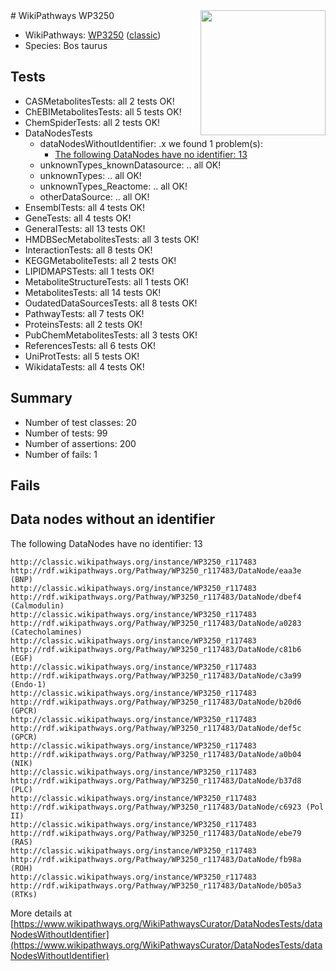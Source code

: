 <img style="float: right; width: 200px" src="https://upload.wikimedia.org/wikipedia/commons/thumb/8/83/Wplogo_with_text_500.png/640px-Wplogo_with_text_500.png" />
# WikiPathways WP3250

* WikiPathways: [WP3250](https://wikipathways.org/pathways/WP3250) ([classic](https://classic.wikipathways.org/instance/WP3250))
* Species: Bos taurus
## Tests
* CASMetabolitesTests: all 2 tests OK!
* ChEBIMetabolitesTests: all 5 tests OK!
* ChemSpiderTests: all 2 tests OK!
* DataNodesTests
    * dataNodesWithoutIdentifier: .x we found 1 problem(s):
        * [The following DataNodes have no identifier: 13](#8792c493)
    * unknownTypes_knownDatasource: .. all OK!
    * unknownTypes: .. all OK!
    * unknownTypes_Reactome: .. all OK!
    * otherDataSource: .. all OK!
* EnsemblTests: all 4 tests OK!
* GeneTests: all 4 tests OK!
* GeneralTests: all 13 tests OK!
* HMDBSecMetabolitesTests: all 3 tests OK!
* InteractionTests: all 8 tests OK!
* KEGGMetaboliteTests: all 2 tests OK!
* LIPIDMAPSTests: all 1 tests OK!
* MetaboliteStructureTests: all 1 tests OK!
* MetabolitesTests: all 14 tests OK!
* OudatedDataSourcesTests: all 8 tests OK!
* PathwayTests: all 7 tests OK!
* ProteinsTests: all 2 tests OK!
* PubChemMetabolitesTests: all 3 tests OK!
* ReferencesTests: all 6 tests OK!
* UniProtTests: all 5 tests OK!
* WikidataTests: all 4 tests OK!


## Summary

* Number of test classes: 20
* Number of tests: 99
* Number of assertions: 200
* Number of fails: 1

## Fails

<a name="8792c493" />

## Data nodes without an identifier

The following DataNodes have no identifier: 13
```
http://classic.wikipathways.org/instance/WP3250_r117483 http://rdf.wikipathways.org/Pathway/WP3250_r117483/DataNode/eaa3e (BNP)
http://classic.wikipathways.org/instance/WP3250_r117483 http://rdf.wikipathways.org/Pathway/WP3250_r117483/DataNode/dbef4 (Calmodulin)
http://classic.wikipathways.org/instance/WP3250_r117483 http://rdf.wikipathways.org/Pathway/WP3250_r117483/DataNode/a0283 (Catecholamines)
http://classic.wikipathways.org/instance/WP3250_r117483 http://rdf.wikipathways.org/Pathway/WP3250_r117483/DataNode/c81b6 (EGF)
http://classic.wikipathways.org/instance/WP3250_r117483 http://rdf.wikipathways.org/Pathway/WP3250_r117483/DataNode/c3a99 (Endo-1)
http://classic.wikipathways.org/instance/WP3250_r117483 http://rdf.wikipathways.org/Pathway/WP3250_r117483/DataNode/b20d6 (GPCR)
http://classic.wikipathways.org/instance/WP3250_r117483 http://rdf.wikipathways.org/Pathway/WP3250_r117483/DataNode/def5c (GPCR)
http://classic.wikipathways.org/instance/WP3250_r117483 http://rdf.wikipathways.org/Pathway/WP3250_r117483/DataNode/a0b04 (NIK)
http://classic.wikipathways.org/instance/WP3250_r117483 http://rdf.wikipathways.org/Pathway/WP3250_r117483/DataNode/b37d8 (PLC)
http://classic.wikipathways.org/instance/WP3250_r117483 http://rdf.wikipathways.org/Pathway/WP3250_r117483/DataNode/c6923 (Pol II)
http://classic.wikipathways.org/instance/WP3250_r117483 http://rdf.wikipathways.org/Pathway/WP3250_r117483/DataNode/ebe79 (RAS)
http://classic.wikipathways.org/instance/WP3250_r117483 http://rdf.wikipathways.org/Pathway/WP3250_r117483/DataNode/fb98a (ROH)
http://classic.wikipathways.org/instance/WP3250_r117483 http://rdf.wikipathways.org/Pathway/WP3250_r117483/DataNode/b05a3 (RTKs)
```

More details at [https://www.wikipathways.org/WikiPathwaysCurator/DataNodesTests/dataNodesWithoutIdentifier](https://www.wikipathways.org/WikiPathwaysCurator/DataNodesTests/dataNodesWithoutIdentifier)

